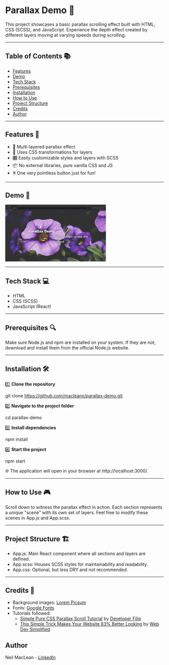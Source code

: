 # Parallax Demo 🌌

This project showcases a basic parallax scrolling effect built with HTML, CSS (SCSS), and JavaScript. Experience the depth effect created by different layers moving at varying speeds during scrolling.

---

## Table of Contents 📚
- [Features](#features-)
- [Demo](#demo-)
- [Tech Stack](#tech-stack-)
- [Prerequisites](#prerequisites-)
- [Installation](#installation-)
- [How to Use](#how-to-use-)
- [Project Structure](#project-structure-)
- [Credits](#credits-)
- [Author](#author-)

---

## Features 🌟
- 🌈 Multi-layered parallax effect
- 🎨 Uses CSS transformations for layers
- 🎛 Easily customizable styles and layers with SCSS
- 📦 No external libraries, pure vanilla CSS and JS
- 🖲 One very pointless button just for fun!

---

## Demo 🎥
![Demo GIF](./public/Parallax_Demo.gif)

---

## Tech Stack 💻
- HTML
- CSS (SCSS)
- JavaScript (React)

---

## Prerequisites 🔍
Make sure Node.js and npm are installed on your system. If they are not, download and install them from the official Node.js website.

---

## Installation 🛠
1️⃣ **Clone the repository**

git clone https://github.com/macleann/parallax-demo.git

2️⃣ **Navigate to the project folder**

cd parallax-demo

3️⃣ **Install dependencies**

npm install

4️⃣ **Start the project**

npm start

🌐 The application will open in your browser at http://localhost:3000/.

---

## How to Use 🎮
Scroll down to witness the parallax effect in action. Each section represents a unique "scene" with its own set of layers. Feel free to modify these scenes in App.js and App.scss.

---

## Project Structure 🏗
- App.js: Main React component where all sections and layers are defined.
- App.scss: Houses SCSS styles for maintainability and readability.
- App.css: Optional, but less DRY and not recommended.

---

## Credits 🙏
- Background images: [Lorem Picsum](https://picsum.photos/)
- Fonts: [Google Fonts](https://fonts.google.com/)
- Tutorials followed:
    - [Simple Pure CSS Parallax Scroll Tutorial](https://www.youtube.com/watch?v=rLrLJQBG_qo) by [Developer Filip](https://www.youtube.com/@developerfilip)
    - [This Simple Trick Makes Your Website 83% Better Looking](https://www.youtube.com/watch?v=mxHoPYFsTuk) by [Web Dev Simplified](https://www.youtube.com/@WebDevSimplified)

## Author
Neil MacLean - [LinkedIn](https://www.linkedin.com/in/neil-maclean/)